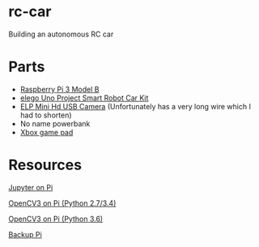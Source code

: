 # rc-car
Building an autonomous RC car

# Parts
* [Raspberry Pi 3 Model B](https://www.amazon.com/Raspberry-Pi-RASPBERRYPI3-MODB-1GB-Model-Motherboard/dp/B01CD5VC92/ref=sr_1_2?s=pc&ie=UTF8&qid=1486413487&sr=1-2&keywords=raspberry+pi+3)
* [elego Uno Project Smart Robot Car Kit](https://www.amazon.com/Elegoo-Four-wheel-Ultrasonic-Intelligent-Educational/dp/B01DPH0SWY) 
* [ELP Mini Hd USB Camera](https://www.amazon.com/ELP-Megapixel-Supports-android-windows/dp/B00VFQK1Q6/ref=sr_1_5?s=pc&ie=UTF8&qid=1486413525&sr=1-5&keywords=usb+camera+elp) (Unfortunately has a very long wire which I had to shorten)
* No name powerbank
* [Xbox game pad](https://www.amazon.com/Microsoft-Wireless-Controller-Windows-Console/dp/B004QRKWKQ/ref=sr_1_1?s=videogames&ie=UTF8&qid=1486414035&sr=1-1&keywords=xbox+gamepad+wireless)

# Resources
[Jupyter on Pi](http://makeyourownneuralnetwork.blogspot.de/2016/03/ipython-neural-networks-on-raspberry-pi.html)

[OpenCV3 on Pi (Python 2.7/3.4)](http://www.pyimagesearch.com/2016/04/18/install-guide-raspberry-pi-3-raspbian-jessie-opencv-3/)

[OpenCV3 on Pi (Python 3.6)](https://www.scivision.co/anaconda-python-opencv3/)

[Backup Pi](https://raspberry.tips/raspberrypi-einsteiger/raspberry-pi-datensicherung-erstellen/)


